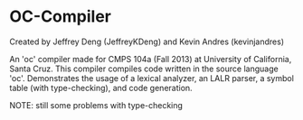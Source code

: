 OC-Compiler
===========
Created by Jeffrey Deng (JeffreyKDeng) and Kevin Andres (kevinjandres)

An 'oc' compiler made for CMPS 104a (Fall 2013) at University of California, Santa Cruz.
This compiler compiles code written in the source language 'oc'.
Demonstrates the usage of a lexical analyzer, an LALR parser, a symbol table (with type-checking), and code generation.

NOTE: still some problems with type-checking
